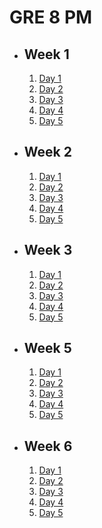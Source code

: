 # GRE 8 PM

- ## Week 1

   1. [Day 1](https://www.facebook.com/iCodeguru/videos/891396392338172)
   2. [Day 2](https://web.facebook.com/iCodeguru/videos/887985812766183)
   3. [Day 3](https://fb.watch/obs83Mn15M/?mibextid=2JQ9oc)
   4. [Day 4](https://fb.watch/ocIBCcBYE3/?mibextid=2JQ9oc)
   5. [Day 5](https://fb.watch/of0pyYnnJf/?mibextid=2JQ9oc)

- ## Week 2

   1. [Day 1](https://fb.watch/ohZLu7kNbu/?mibextid=2JQ9oc)
   2. [Day 2](https://fb.watch/okF83P87cX/?mibextid=2JQ9oc)
   3. [Day 3](https://fb.watch/okF4gJPCuf/?mibextid=2JQ9oc)
   4. [Day 4](https://fb.watch/ol_HTbIbhV/?mibextid=2JQ9oc)
   5. [Day 5](https://fb.watch/onjoxa2vNe/?mibextid=2JQ9oc)

- ## Week 3

   1. [Day 1](https://fb.watch/ordymgcw28/?mibextid=2JQ9oc)
   2. [Day 2](https://fb.watch/osIxcLBtQ0/?mibextid=2JQ9oc)
   3. [Day 3](https://fb.watch/ouJGaACSHw/?mibextid=2JQ9oc)
   4. [Day 4](https://www.facebook.com/iCodeguru/videos/1562012737666287)
   5. [Day 5](https://www.facebook.com/iCodeguru/videos/720069776845489)

- ## Week 5

   1. [Day 1](https://fb.watch/oArj33HDuU/?mibextid=2JQ9oc)
   2. [Day 2](https://www.facebook.com/iCodeguru/videos/1069220967420223)
   3. [Day 3](https://fb.watch/oD9ZkKBv0F/?mibextid=2JQ9oc)
   4. [Day 4](https://fb.watch/oFKWdaK_7y/?mibextid=2JQ9oc)
   5. [Day 5](https://fb.watch/oFKKhp3hB6/?mibextid=2JQ9oc)

- ## Week 6

   1. [Day 1](https://www.facebook.com/iCodeguru/videos/1101815484336808)
   2. [Day 2](https://www.facebook.com/iCodeguru/videos/1737507290094616)
   3. [Day 3](https://www.facebook.com/iCodeguru/videos/677171404541329)
   4. [Day 4]()
   5. [Day 5]()

<!-- - ## Week 

   1. [Day 1]()
   2. [Day 2]()
   3. [Day 3]()
   4. [Day 4]()
   5. [Day 5]() -->

<!-- - ## Week 

   1. [Day 1]()
   2. [Day 2]()
   3. [Day 3]()
   4. [Day 4]()
   5. [Day 5]() -->